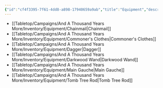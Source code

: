 ```yaml
---
{"id":"cf4f3395-7f61-4dd8-a898-17940659a9ab","title":"Equipment","description":"Inventory - Equipment","publish":true,"date_created":"Tuesday, April 2nd 2024, 6:13:09 pm","date_modified":"Friday, April 26th 2024, 11:23:02 pm","editing_lock":true,"live_preview":true,"cssclasses":["mado-heading","index-page","hide-date"],"path":"Tabletop/Campaigns/And A Thousand Years More/Inventory/Equipment/index.md","permalink":"/tabletop/campaigns/and-a-thousand-years-more/inventory/equipment/index/","PassFrontmatter":true}
---
```



- [[Tabletop/Campaigns/And A Thousand Years More/Inventory/Equipment/Chainmail\|Chainmail]]
- [[Tabletop/Campaigns/And A Thousand Years More/Inventory/Equipment/Commoner's Clothes\|Commoner's Clothes]]
- [[Tabletop/Campaigns/And A Thousand Years More/Inventory/Equipment/Dagger\|Dagger]]
- [[Tabletop/Campaigns/And A Thousand Years More/Inventory/Equipment/Darkwood Wand\|Darkwood Wand]]
- [[Tabletop/Campaigns/And A Thousand Years More/Inventory/Equipment/Main Gauche\|Main Gauche]]
- [[Tabletop/Campaigns/And A Thousand Years More/Inventory/Equipment/Tomb Tree Rod\|Tomb Tree Rod]]

